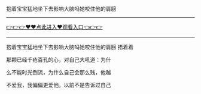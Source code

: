 抱着宝宝猛地坐下去影响大脑吗她咬住他的肩膀

<hr/><a href="https://github.com/sikiuc/genj/issues/1">👉👉👉♥♥点此进入♥观看入口👈👉👉</a><hr/>

抱着宝宝猛地坐下去影响大脑吗她咬住他的肩膀
捂着着

那颗已经千疮百孔的心，对自己大吼道：为什

么不能时光倒流，为什么自己会那么贱，他越

不爱我，我偏偏更爱他。以前不是告诉过自己

